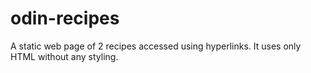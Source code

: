 # odin-recipes
A static web page of 2 recipes accessed using hyperlinks. It uses only HTML without any styling.
